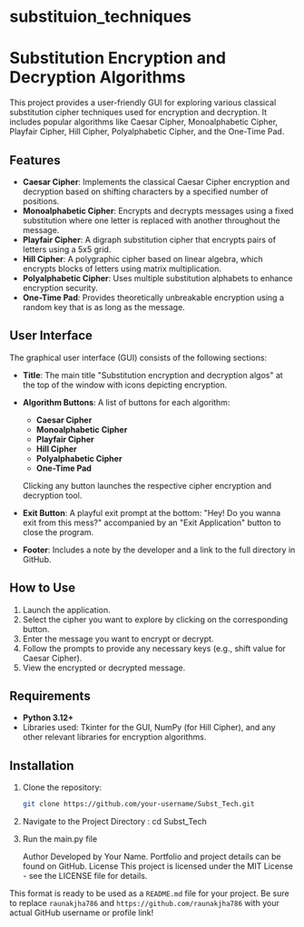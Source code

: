 # substituion_techniques
# Substitution Encryption and Decryption Algorithms

This project provides a user-friendly GUI for exploring various classical substitution cipher techniques used for encryption and decryption. It includes popular algorithms like Caesar Cipher, Monoalphabetic Cipher, Playfair Cipher, Hill Cipher, Polyalphabetic Cipher, and the One-Time Pad.

## Features

- **Caesar Cipher**: Implements the classical Caesar Cipher encryption and decryption based on shifting characters by a specified number of positions.
- **Monoalphabetic Cipher**: Encrypts and decrypts messages using a fixed substitution where one letter is replaced with another throughout the message.
- **Playfair Cipher**: A digraph substitution cipher that encrypts pairs of letters using a 5x5 grid.
- **Hill Cipher**: A polygraphic cipher based on linear algebra, which encrypts blocks of letters using matrix multiplication.
- **Polyalphabetic Cipher**: Uses multiple substitution alphabets to enhance encryption security.
- **One-Time Pad**: Provides theoretically unbreakable encryption using a random key that is as long as the message.

## User Interface

The graphical user interface (GUI) consists of the following sections:

- **Title**: The main title "Substitution encryption and decryption algos" at the top of the window with icons depicting encryption.
- **Algorithm Buttons**: A list of buttons for each algorithm:
  - **Caesar Cipher**
  - **Monoalphabetic Cipher**
  - **Playfair Cipher**
  - **Hill Cipher**
  - **Polyalphabetic Cipher**
  - **One-Time Pad**
  
  Clicking any button launches the respective cipher encryption and decryption tool.
  
- **Exit Button**: A playful exit prompt at the bottom: "Hey! Do you wanna exit from this mess?" accompanied by an "Exit Application" button to close the program.

- **Footer**: Includes a note by the developer and a link to the full directory in GitHub.

## How to Use

1. Launch the application.
2. Select the cipher you want to explore by clicking on the corresponding button.
3. Enter the message you want to encrypt or decrypt.
4. Follow the prompts to provide any necessary keys (e.g., shift value for Caesar Cipher).
5. View the encrypted or decrypted message.

## Requirements

- **Python 3.12+**
- Libraries used: Tkinter for the GUI, NumPy (for Hill Cipher), and any other relevant libraries for encryption algorithms.

## Installation

1. Clone the repository:
   ```bash
   git clone https://github.com/your-username/Subst_Tech.git

2. Navigate to the Project Directory :
   cd Subst_Tech

3. Run the main.py file

   Author
Developed by Your Name.
Portfolio and project details can be found on GitHub.
License
This project is licensed under the MIT License - see the LICENSE file for details.

This format is ready to be used as a `README.md` file for your project. Be sure to replace `raunakjha786` and `https://github.com/raunakjha786` with your actual GitHub username or profile link!

